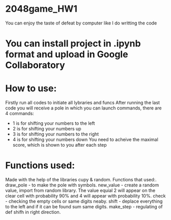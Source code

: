 # 2048game_HW1
You can enjoy the taste of defeat by computer like I do writting the code 
# You can install project in .ipynb format and upload in Google Collaboratory
# How to use:
Firstly run all codes to initiate all lybraries and funcs
After running the last code you will receive a pole in which you can launch commands,
there are 4 commands:
- 1 is for shifting your numbers to the left
- 2 is for shifting your numbers up
- 3 is for shifting your numbers to the right
- 4 is for shifting your numbers down
You need to acheive the maximal score, which is shown to you after each step
# Functions used:
Made with the help of the libraries cupy & random.
Functions that used:.
draw_pole - to make the pole with symbols.
new_value - create a random value, import from random library.
The value equial 2 will appear on the clear cell with probability 90% and 4 will appear with probability 10%.
check - checking the empty cells or same digits neaby.
shift - deplace everything to the left and if it can be found sum same digits.
make_step - regulating of def shifh in right direction.

